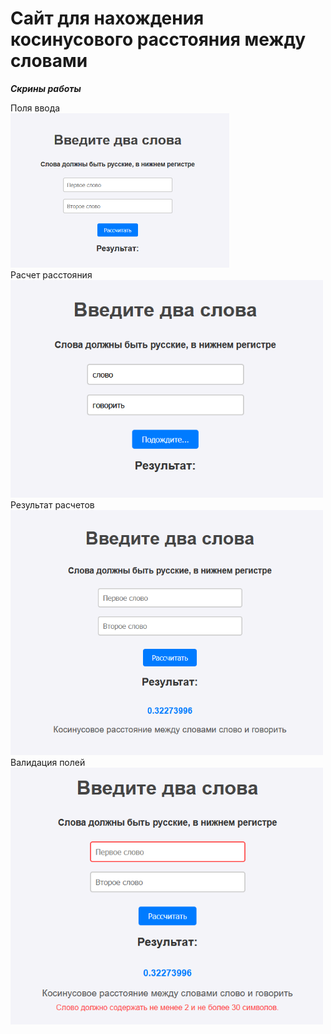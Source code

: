 # Сайт для нахождения косинусового расстояния между словами

***Скрины работы***

<figcaption>Поля ввода</figcaption>
<img src="/img/1.png" alt="Поля ввода" width="350">

<figcaption>Расчет расстояния</figcaption>
<img src="/img/2.png" alt="Расчет расстояния" width="500">

<figcaption>Результат расчетов</figcaption>
<img src="/img/3.png" alt="Результат расчетов" width="500">

<figcaption>Валидация полей</figcaption>
<img src="/img/4.png" alt="Валидация полей" width="500">









